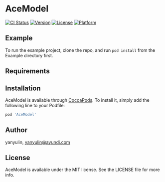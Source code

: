 # AceModel

[![CI Status](http://img.shields.io/travis/yanyulin/AceModel.svg?style=flat)](https://travis-ci.org/yanyulin/AceModel)
[![Version](https://img.shields.io/cocoapods/v/AceModel.svg?style=flat)](http://cocoapods.org/pods/AceModel)
[![License](https://img.shields.io/cocoapods/l/AceModel.svg?style=flat)](http://cocoapods.org/pods/AceModel)
[![Platform](https://img.shields.io/cocoapods/p/AceModel.svg?style=flat)](http://cocoapods.org/pods/AceModel)

## Example

To run the example project, clone the repo, and run `pod install` from the Example directory first.

## Requirements

## Installation

AceModel is available through [CocoaPods](http://cocoapods.org). To install
it, simply add the following line to your Podfile:

```ruby
pod 'AceModel'
```

## Author

yanyulin, yanyulin@ayundi.com

## License

AceModel is available under the MIT license. See the LICENSE file for more info.
